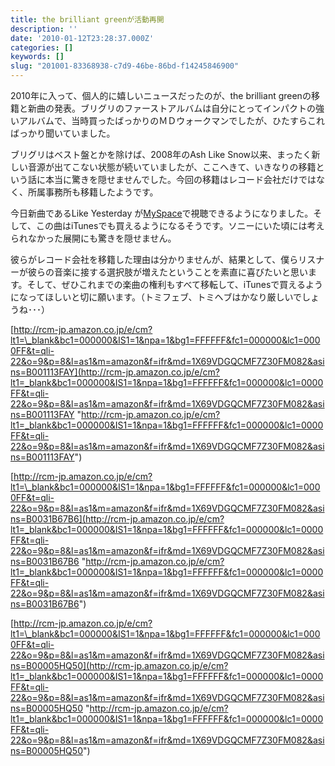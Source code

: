 ```yaml
---
title: the brilliant greenが活動再開
description: ''
date: '2010-01-12T23:28:37.000Z'
categories: []
keywords: []
slug: "201001-83368938-c7d9-46be-86bd-f14245846900"
---
```

2010年に入って、個人的に嬉しいニュースだったのが、the brilliant greenの移籍と新曲の発表。ブリグリのファーストアルバムは自分にとってインパクトの強いアルバムで、当時買ったばっかりのＭＤウォークマンでしたが、ひたすらこればっかり聞いていました。

ブリグリはベスト盤とかを除けば、2008年のAsh Like Snow以来、まったく新しい音源が出てこない状態が続いていましたが、ここへきて、いきなりの移籍という話に本当に驚きを隠せませんでした。今回の移籍はレコード会社だけではなく、所属事務所も移籍したようです。

今日新曲であるLike Yesterday が[MySpace](http://www.myspace.com/thebrilliantgreen)で視聴できるようになりました。そして、この曲はiTunesでも買えるようになるそうです。ソニーにいた頃には考えられなかった展開にも驚きを隠せません。

彼らがレコード会社を移籍した理由は分かりませんが、結果として、僕らリスナーが彼らの音楽に接する選択肢が増えたということを素直に喜びたいと思います。そして、ぜひこれまでの楽曲の権利もすべて移転して、iTunesで買えるようになってほしいと切に願います。（トミフェブ、トミヘブはかなり厳しいでしょうね･･･）

[http://rcm-jp.amazon.co.jp/e/cm?lt1=\_blank&bc1=000000&IS1=1&npa=1&bg1=FFFFFF&fc1=000000&lc1=0000FF&t=qli-22&o=9&p=8&l=as1&m=amazon&f=ifr&md=1X69VDGQCMF7Z30FM082&asins=B001113FAY](http://rcm-jp.amazon.co.jp/e/cm?lt1=_blank&bc1=000000&IS1=1&npa=1&bg1=FFFFFF&fc1=000000&lc1=0000FF&t=qli-22&o=9&p=8&l=as1&m=amazon&f=ifr&md=1X69VDGQCMF7Z30FM082&asins=B001113FAY "http://rcm-jp.amazon.co.jp/e/cm?lt1=_blank&bc1=000000&IS1=1&npa=1&bg1=FFFFFF&fc1=000000&lc1=0000FF&t=qli-22&o=9&p=8&l=as1&m=amazon&f=ifr&md=1X69VDGQCMF7Z30FM082&asins=B001113FAY")

[http://rcm-jp.amazon.co.jp/e/cm?lt1=\_blank&bc1=000000&IS1=1&npa=1&bg1=FFFFFF&fc1=000000&lc1=0000FF&t=qli-22&o=9&p=8&l=as1&m=amazon&f=ifr&md=1X69VDGQCMF7Z30FM082&asins=B0031B67B6](http://rcm-jp.amazon.co.jp/e/cm?lt1=_blank&bc1=000000&IS1=1&npa=1&bg1=FFFFFF&fc1=000000&lc1=0000FF&t=qli-22&o=9&p=8&l=as1&m=amazon&f=ifr&md=1X69VDGQCMF7Z30FM082&asins=B0031B67B6 "http://rcm-jp.amazon.co.jp/e/cm?lt1=_blank&bc1=000000&IS1=1&npa=1&bg1=FFFFFF&fc1=000000&lc1=0000FF&t=qli-22&o=9&p=8&l=as1&m=amazon&f=ifr&md=1X69VDGQCMF7Z30FM082&asins=B0031B67B6")

[http://rcm-jp.amazon.co.jp/e/cm?lt1=\_blank&bc1=000000&IS1=1&npa=1&bg1=FFFFFF&fc1=000000&lc1=0000FF&t=qli-22&o=9&p=8&l=as1&m=amazon&f=ifr&md=1X69VDGQCMF7Z30FM082&asins=B00005HQ50](http://rcm-jp.amazon.co.jp/e/cm?lt1=_blank&bc1=000000&IS1=1&npa=1&bg1=FFFFFF&fc1=000000&lc1=0000FF&t=qli-22&o=9&p=8&l=as1&m=amazon&f=ifr&md=1X69VDGQCMF7Z30FM082&asins=B00005HQ50 "http://rcm-jp.amazon.co.jp/e/cm?lt1=_blank&bc1=000000&IS1=1&npa=1&bg1=FFFFFF&fc1=000000&lc1=0000FF&t=qli-22&o=9&p=8&l=as1&m=amazon&f=ifr&md=1X69VDGQCMF7Z30FM082&asins=B00005HQ50")